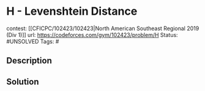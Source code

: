 # H - Levenshtein Distance

contest: [[CFICPC/102423/102423|North American Southeast Regional 2019 (Div 1)]]
url: https://codeforces.com/gym/102423/problem/H
Status: #UNSOLVED
Tags: #

## Description

## Solution

